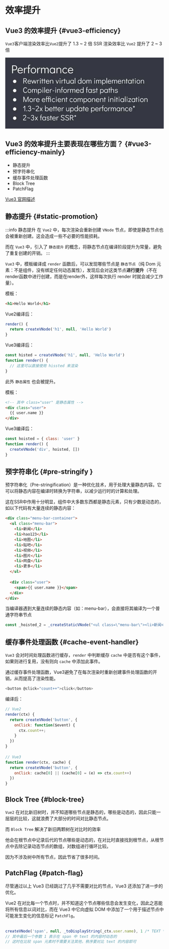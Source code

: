 # 效率提升

## Vue3 的效率提升 {#vue3-efficiency}

`Vue3`客户端渲染效率比`Vue2`提升了 1.3 ~ 2 倍
SSR 渲染效率比 `Vue2` 提升了 2 ~ 3 倍

![alt text](./images/change-efficiency.png)

## Vue3 的效率提升主要表现在哪些方面？ {#vue3-efficiency-mainly}

- 静态提升
- 预字符串化
- 缓存事件处理函数
- Block Tree
- PatchFlag  

[Vue3 官网描述]([/guide/scaling-up/ssr#client-hydration](https://cn.vuejs.org/guide/extras/rendering-mechanism.html#compiler-informed-virtual-dom))

## 静态提升 {#static-promotion}

:::info 静态提升
在 `Vue2` 中，每次渲染会重新创建 `VNode` 节点，即使是静态节点也会被重新创建。这会造成一些不必要的性能损耗。

而在 `Vue3` 中，引入了 `静态提升` 的概念，将静态节点在编译阶段提升为常量，避免了重复创建的开销。
:::

`Vue3` 中，模板编译成 `render` 函数后，可以发现哪些节点是 `静态节点`（纯 Dom 元素：不是组件，没有绑定任何动态属性），发现后会对这类节点**进行提升**（不在render函数中进行创建，而是在render外，这样每次执行 render 时就会减少工作量）。

模板：

```html
<h1>Hello World</h1>
```

Vue2编译后：

```js
render() {
  return createVNode('h1', null, 'Hello World')
}
```

Vue3编译后：

```js
const histed = createVNode('h1', null, 'Hello World')
function render() {
  // 这里可以直接使用 hissted 来渲染
}
```

此外 `静态属性` 也会被提升。

模板：

```html
<!-- 其中 class="user" 是静态属性 -->
<div class="user">
  {{ user.name }}
</div>
```

Vue3编译后：

```js
const hoisted = { class: 'user' }
function render() {
  createVNode('div', hoisted, [])
}
```


## 预字符串化 {#pre-stringify }

预字符串化（Pre-stringification）是一种优化技术，用于处理大量静态内容。它可以将静态内容在编译时转换为字符串，以减少运行时的计算和处理。

这在SSR中作用十分明显，组件中大多数东西都是静态元素，只有少数是动态的，如以下代码有大量连续的静态内容：

```html
<div class="menu-bar-container">
  <ul class="menu-bar">
    <li>新闻</li>
    <li>hao123</li>
    <li>地图</li>
    <li>贴吧</li>
    <li>视频</li>
    <li>图片</li>
    <li>网盘</li>
    <li>更多</li>
  </ul>

  <div class="user">
    <span>{{ user.name }}</span>
  </div>
</div>
```

当编译器遇到大量连续的静态内容（如：menu-bar），会直接将其编译为一个普通字符串节点

```js
const _hoisted_2 = _createStaticVNode("<ul class=\"menu-bar\"><li>新闻</li><li>hao123</li><li>地图</li><li>贴吧</li><li>视频</li><li>图片</li><li>网盘</li><li>更多</li></ul>")
```

## 缓存事件处理函数 {#cache-event-handler}

`Vue3` 会对时间处理函数进行缓存，`render` 中判断缓存 `cache` 中是否有这个事件，如果则进行复用，没有则向 `cache` 中添加此事件。

通过缓存事件处理函数，Vue3避免了在每次渲染时重新创建事件处理函数的开销，从而提高了渲染性能。

```js
<button @click="count++">click</button>
```

编译后：

```js
// Vue2
render(ctx) {
  return createVNode('button', {
    onClick: function($event) {
      ctx.count++;
    }
  })
}

// Vue3
function render(ctx, cache) {
  return createVNode('button', {
    onClick: cache[0] || (cache[0] = (e) => ctx.count++)
  })
}
```

## Block Tree {#block-tree}

`Vue2` 在对比新旧树时，并不知道哪些节点是静态的，哪些是动态的，因此只能一层层的比较，这就浪费了大部分的时间对比静态节点。

而 `Block Tree` 解决了新旧两颗树在对比时的效率

他会在根节点中记录后代的节点哪些是动态的，在对比时直接找到根节点，从根节点中去除记录动态节点的数组，对数组进行循环比较。

因为不涉及树中所有节点，因此节省了很多时间。

## PatchFlag {#patch-flag}

尽管通过以上 Vue3 已经跳过了几乎不需要对比的节点，Vue3 还添加了进一步的优化。

Vue2 在对比每一个节点时，并不知道这个节点哪些信息会发生变化，因此之恶能将所有信息以词对比，而在 Vue3 中它向虚拟 DOM 中添加了一个用于描述节点中可能发生变化的信息标记 `PatchFlg`。

```js

createVNode('span', null, _toDisplayString(_ctx.user.name), 1 /* TEXT */)
// 其中最后一个参数 1 表示在 span 中 text 的内容时动态的
// 这时在比较 span 元素时不需要关注其他，秩序要对比 text 的内容即可
```

